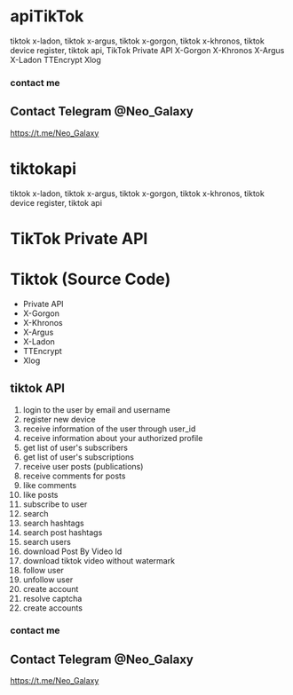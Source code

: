 # apiTikTok
tiktok x-ladon, tiktok x-argus, tiktok x-gorgon, tiktok x-khronos, tiktok device register, tiktok api,  TikTok Private API X-Gorgon  X-Khronos   X-Argus  X-Ladon  TTEncrypt  Xlog
### contact me
## Contact Telegram @Neo_Galaxy
https://t.me/Neo_Galaxy

# tiktokapi
tiktok x-ladon, tiktok x-argus, tiktok x-gorgon, tiktok x-khronos, tiktok device register, tiktok api

# TikTok Private API
# Tiktok (Source Code)
* Private API
* X-Gorgon
* X-Khronos 
* X-Argus 
* X-Ladon 
* TTEncrypt
* Xlog

## tiktok API

1. login to the user by email and username
2. register new device
3. receive information of the user through user_id
4. receive information about your authorized profile
5. get list of user's subscribers
6. get list of user's subscriptions
7. receive user posts (publications)
8. receive comments for posts
9. like comments
10. like posts
11. subscribe to user
12. search
13. search hashtags
14. search post hashtags
15. search users
16. download Post By Video Id
17. download tiktok video without watermark
18. follow user
19. unfollow user
20. create account
21. resolve captcha
22. create accounts

### contact me
## Contact Telegram @Neo_Galaxy
https://t.me/Neo_Galaxy
